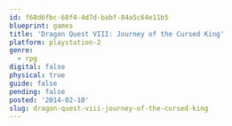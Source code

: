 ```yaml
---
id: f68d6fbc-60f4-4d7d-babf-84a5c64e11b5
blueprint: games
title: 'Dragon Quest VIII: Journey of the Cursed King'
platform: playstation-2
genre:
  - rpg
digital: false
physical: true
guide: false
pending: false
posted: '2014-02-10'
slug: dragon-quest-viii-journey-of-the-cursed-king
---
```

